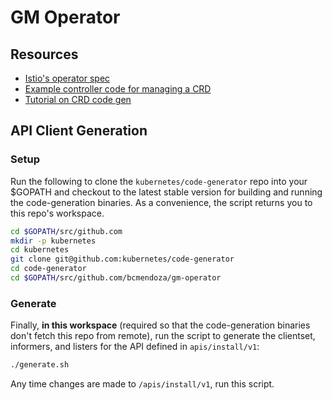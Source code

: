 # GM Operator

## Resources

- [Istio's operator spec](https://github.com/istio/api/blob/master/operator/v1alpha1/operator.pb.go#L97)
- [Example controller code for managing a CRD](https://github.com/kubernetes/sample-controller)
- [Tutorial on CRD code gen](https://www.openshift.com/blog/kubernetes-deep-dive-code-generation-customresources)

## API Client Generation

### Setup

Run the following to clone the `kubernetes/code-generator` repo into your $GOPATH and checkout to the latest stable version for building and running the code-generation binaries. As a convenience, the script returns you to this repo's workspace.

```bash
cd $GOPATH/src/github.com
mkdir -p kubernetes
cd kubernetes
git clone git@github.com:kubernetes/code-generator
cd code-generator
cd $GOPATH/src/github.com/bcmendoza/gm-operator
```

### Generate

Finally, **in this workspace** (required so that the code-generation binaries don't fetch this repo from remote), run the script to generate the clientset, informers, and listers for the API defined in `apis/install/v1`:

```bash
./generate.sh
```

Any time changes are made to `/apis/install/v1`, run this script.
